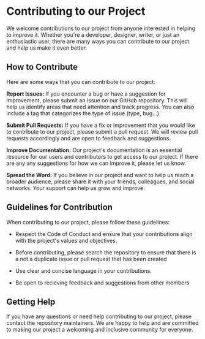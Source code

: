 # Contributing to our Project


We welcome contributions to our project from anyone interested in helping to improve it. Whether you're a developer, designer, writer, or just an enthusiastic user, there are many ways you can contribute to our project and help us make it even better.

## How to Contribute
Here are some ways that you can contribute to our project:

**Report Issues:** If you encounter a bug or have a suggestion for improvement, please submit an issue on our GitHub repository. This will help us identify areas that need attention and track progress. You can also include a tag that categorizes the type of issue (type, bug...)

**Submit Pull Requests:** If you have a fix or improvement that you would like to contribute to our project, please submit a pull request. We will review pull requests accordingly and are open to feedback and suggestions. 

**Improve Documentation:** Our project's documentation is an essential resource for our users and contributors to get access to our project. If there are any any suggestions for how we can improve it, please let us know.

**Spread the Word:** If you believe in our project and want to help us reach a broader audience, please share it with your friends, colleagues, and social networks. Your support can help us grow and improve.

## Guidelines for Contribution
When contributing to our project, please follow these guidelines:

- Respect the Code of Conduct and ensure that your contributions align with the project's values and objectives.

- Before contributing, please search the repository to ensure that there is a not a duplicate issue or pull request that has  been created

- Use clear and concise language in your contributions.

- Be open to recieving feedback and suggestions from other members

## Getting Help
If you have any questions or need help contributing to our project, please contact the repository maintainers. We are happy to help and are committed to making our project a welcoming and inclusive community for everyone.
